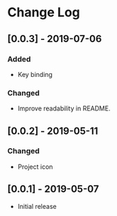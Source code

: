 # Change Log

## [0.0.3] - 2019-07-06
### Added
- Key binding

### Changed
- Improve readability in README.

## [0.0.2] - 2019-05-11
### Changed
- Project icon

## [0.0.1] - 2019-05-07
- Initial release
